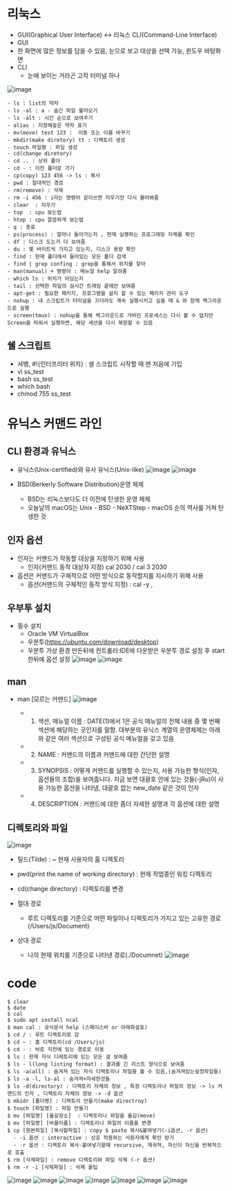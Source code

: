 # 리눅스
-  GUI(Graphical User Interface)  <-> 리눅스 CLI(Command-Line Interface)
-  GUI
  -  한 화면에 많은 정보를 담을 수 있음, 눈으로 보고 대상을 선택 가능, 윈도우 바탕화면
- CLI
  -  눈에 보이는 거라곤 고작 터미널 하나

![image](https://user-images.githubusercontent.com/47103479/136699359-95bb718f-9a5b-48fa-b9f7-f946683d33f9.png)

```
- ls : list의 약자
- ls -al : a - 숨긴 파일 불러오기  
- ls -alt : 시간 순으로 보여주기 
- alias : 지정해놓은 약자 표기 
- mv(move) test 123 :  이동 또는 이름 바꾸기 
- mkdir(make diretory) tt : 디렉토리 생성 
- touch 파일명 : 파일 생성
- cd(change diretory)
- cd .. : 상위 폴더 
- cd - : 이전 풀더로 가기
- cp(copy) 123 456 -> ls : 복사 
- pwd : 절대적인 경로
- rm(remove) : 삭제 
- rm -i 456 : i라는 명령어 같이쓰면 지우기전 다시 물어봐줌 
- clear  : 지우기
- top  : cpu 보는법
- htop : cpu 깔끔하게 보는법 
- q : 종료 
- ps(process) : 얼마나 돌아가는지 , 현재 실행하는 프로그래밍 자체를 확인 
- df : 디스크 도는거 다 보여줌 
- du : 몇 바이트씩 가지고 있는지, 디스크 용량 확인 
- find : 현재 풀더에서 들어있는 모든 폴더 검색 
- find | grep confing : grep을 통해서 위치를 찾아 
- man(manual) + 명령어 : 메뉴얼 help 알려줌 
- which ls : 위치가 어딨는지
- tail : 선택한 파일의 실시간 트래킹 끝에만 보여줌 
- apt-get : 필요한 패키지, 프로그램을 설치 할 수 있는 패키지 관리 도구
- nohup : 내 스크립트가 터미널을 끄더라도 계속 실행시키고 싶을 때 & 와 함께 백그라운드로 실행
- screen(tmux) : nohup을 통해 백그라운드로 가버린 프로세스는 다시 볼 수 없지만 Screen을 띄워서 실행하면, 해당 세션을 다시 복원할 수 있음 
```

## 쉘 스크립트
- 셔뱅, #!{인터프리터 위치} : 셀 스크립트 시작할 때 맨 처음에 기입 
- vl ss_test 
- bash ss_test
- which bash 
- chmod 755 ss_test 

# 유닉스 커맨드 라인 
## CLI 환경과 유닉스
- 유닉스(Unix-certified)와 유사 유닉스(Unix-like)
![image](https://user-images.githubusercontent.com/47103479/147937170-66e0c221-de22-4a4a-b344-fdac88a6e188.png)
![image](https://user-images.githubusercontent.com/47103479/147937214-4f8f4cee-7fc8-4f2b-8219-cfa529d6e59b.png)

- BSD(Berkerly Software Distribution)운영 체제
  - BSD는 리눅스보다도 더 이전에 탄생한 운영 체제
  - 오늘날의 macOS는 Unix - BSD - NeXTStep - macOS 순의 역사를 거쳐 탄생한 것

## 인자 옵션
- 인자는 커맨드가 작동할 대상을 지정하기 위해 사용
  - 인자(커맨드 동작 대상자 지정) cal 2030 / cal 3 2030
- 옵션은 커맨드가 구체적으로 어떤 방식으로 동작할지를 지시하기 위해 사용
  - 옵션(커맨드의 구체적인 동작 방식 지정) : cal -y , 


## 우부투 설치
- 필수 설치 
  - Oracle VM VirtualBox
  - 우분투(https://ubuntu.com/download/desktop)
  - 우분투 가상 환경 만든뒤에 컨트롤러:IDE에 다운받은 우분투 경로 설정 후 start 한뒤에 옵션 설정 
![image](https://user-images.githubusercontent.com/47103479/147939476-bbb871af-af31-4ef8-bd66-c5ad1c724d66.png)
![image](https://user-images.githubusercontent.com/47103479/147943962-92d73dc2-cd62-4c0d-823b-f8203e281e57.png)

## man
- man [모르는 커맨드]
![image](https://user-images.githubusercontent.com/47103479/148059251-efee27f3-97d6-46d0-aa03-d7b4274c13ef.png)

  - 1. 섹션, 매뉴얼 이름 : DATE(1)에서 1은 공식 매뉴얼의 전체 내용 중 몇 번째 섹션에 해당하는 곳인지를 말함. 대부분의 유닉스 계열의 운영체제는 아래와 같은 여러 섹션으로 구성된 공식 메뉴얼을 갖고 있음
  - 2. NAME : 커맨드의 이름과 커맨드에 대한 간단한 설명
  - 3. SYNOPSIS : 어떻게 커맨드를 실행할 수 있는지, 사용 가능한 형식(인자, 옵션들의 조합)을 보여줍니다. 지금 보면 대괄호 안에 있는 것들(-jRu)이 사용 가능한 옵션을 나타냄, 대괄호 없는 new_date 같은 것이 인자
  - 4. DESCRIPTION : 커맨드에 대한 좀더 자세한 설명과 각 옵션에 대한 설명

## 디렉토리와 파일
![image](https://user-images.githubusercontent.com/47103479/148059550-2aff96f8-cc20-4bee-a222-0f9f6e5041d4.png)

- 틸드(Tilde) : ~ 현재 사용자의 홈 디렉토리 
- pwd(print the name of working directory) : 현재 작업중인 워킹 디렉토리 
- cd(change directory) : 디렉토리를 변경 

- 절대 경로
  - 루트 디렉토리를 기준으로 어떤 파일이나 디렉토리가 가지고 있는 고유한 경로 (/Users/js/Document)
- 상대 경로
  - 나의 현재 위치를 기준으로 나타낸 경로(./Documnet)
![image](https://user-images.githubusercontent.com/47103479/148065863-51d80497-39b7-4580-9dd2-f8c96ee1557f.png)


# code
```shell
$ clear
$ date
$ cal 
$ sudo apt install ncal
$ man cal : 공식문서 help (스페이스바 or 아래화살표)
$ cd / : 루트 디렉토리로 감 
$ cd ~ : 홈 디렉토리(cd /Users/js) 
$ cd - : 바로 직전에 있는 경로로 이동 
$ ls : 현재 자식 디레토리에 있는 모든 걸 보여줌
$ ls - l(long listing format) : 결과를 긴 리스트 형식으로 보여줌 
$ ls -a(all) : 숨겨져 있는 자식 디렉토리나 파일을 볼 수 있음,(숨겨져있는설정파일들)
$ ls -a -l, ls-al : 숨겨져+자세한것들 
$ ls -d(directory) : 디렉토리 자체의 정보 , 특정 디렉토리나 파일의 정보 -> ls 커맨드의 인자 , 디렉토리 자체의 정보 -> -d 옵션
$ mkidr [폴더명] : 디렉토리 만들기(make directroy)
$ touch [파일명] : 파일 만들기 
$ mv [파일명] [옮길장소]  : 디렉토리나 파일을 옮김(move)
$ mv [파일명] [바꿀이름] : 디렉토리나 파일의 이름을 변경
$ cp [원본파일] [복사할파일] : copy $ paste 복사&붙여넣기(-i옵션, -r 옵션)
  - -i 옵션 : interactive : 상호 작용하는 사용자에게 확인 받기 
  - -r 옵션 : 디렉토리 복사-붙여넣기할때 recursive, 재귀적, 자신이 자신을 반복적으로 호출
$ rm [삭제파일] : remove 디렉토리와 파일 삭제 (-r 옵션)
$ rm -r -i [삭제파일] : 삭제 꿀팁 
```

![image](https://user-images.githubusercontent.com/47103479/147945114-1752f7a4-6856-4024-b301-b8fd0f0ffecd.png)
![image](https://user-images.githubusercontent.com/47103479/147945144-2d183139-0432-4fcf-bff4-969ad8d2220c.png)
![image](https://user-images.githubusercontent.com/47103479/148065444-6d22eaae-2315-44a9-8b0b-5109a3232ae2.png)
![image](https://user-images.githubusercontent.com/47103479/148065480-2667c8e8-03af-4155-921a-cc885ce22d8a.png)
![image](https://user-images.githubusercontent.com/47103479/148065787-0a7412b3-803e-4520-83d7-36dbd46a7ac6.png)
![image](https://user-images.githubusercontent.com/47103479/148227789-face1068-a720-4922-9bec-ef146c648ecb.png)
![image](https://user-images.githubusercontent.com/47103479/148228606-135f5489-07f2-4de2-bb0b-90ba6a443ec9.png)

